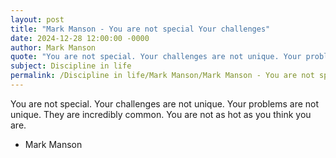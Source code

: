 ```yaml
---
layout: post
title: "Mark Manson - You are not special Your challenges"
date: 2024-12-28 12:00:00 -0000
author: Mark Manson
quote: "You are not special. Your challenges are not unique. Your problems are not unique. They are incredibly common. You are not as hot as you think you are."
subject: Discipline in life
permalink: /Discipline in life/Mark Manson/Mark Manson - You are not special Your challenges
---
```


You are not special. Your challenges are not unique. Your problems are not unique. They are incredibly common. You are not as hot as you think you are.

- Mark Manson
